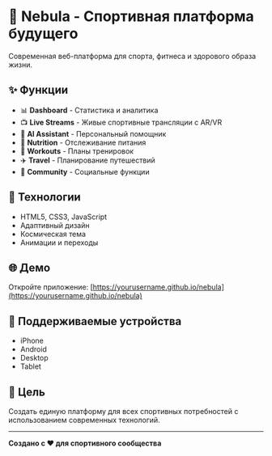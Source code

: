 # 🌌 Nebula - Спортивная платформа будущего

Современная веб-платформа для спорта, фитнеса и здорового образа жизни.

## ✨ Функции

- 📊 **Dashboard** - Статистика и аналитика
- 📺 **Live Streams** - Живые спортивные трансляции с AR/VR
- 🤖 **AI Assistant** - Персональный помощник
- 🥗 **Nutrition** - Отслеживание питания
- 💪 **Workouts** - Планы тренировок
- ✈️ **Travel** - Планирование путешествий
- 👥 **Community** - Социальные функции

## 🚀 Технологии

- HTML5, CSS3, JavaScript
- Адаптивный дизайн
- Космическая тема
- Анимации и переходы

## 🌐 Демо

Откройте приложение: [https://yourusername.github.io/nebula](https://yourusername.github.io/nebula)

## 📱 Поддерживаемые устройства

- iPhone
- Android
- Desktop
- Tablet

## 🎯 Цель

Создать единую платформу для всех спортивных потребностей с использованием современных технологий.

---

**Создано с ❤️ для спортивного сообщества**
